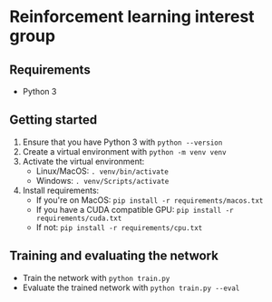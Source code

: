 # Reinforcement learning interest group

## Requirements

- Python 3

## Getting started

1. Ensure that you have Python 3 with `python --version`
2. Create a virtual environment with `python -m venv venv`
3. Activate the virtual environment:
    - Linux/MacOS: `. venv/bin/activate`
    - Windows: `. venv/Scripts/activate`
4. Install requirements:
    - If you're on MacOS: `pip install -r requirements/macos.txt`
    - If you have a CUDA compatible GPU: `pip install -r requirements/cuda.txt`
    - If not: `pip install -r requirements/cpu.txt`

## Training and evaluating the network

- Train the network with `python train.py`
- Evaluate the trained network with `python train.py --eval`
